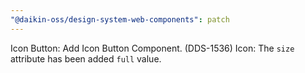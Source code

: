 ```yaml
---
"@daikin-oss/design-system-web-components": patch
---
```


Icon Button: Add Icon Button Component. (DDS-1536)
Icon: The `size` attribute has been added `full` value.
